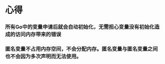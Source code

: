 # 心得

### 所有Go中的变量申请后就会自动初始化，无需担心变量没有初始化造成的访问内存带来的错误

### 匿名变量不占用内存空间，不会分配内存。匿名变量与匿名变量之间也不会因为多次声明而无法使用。
